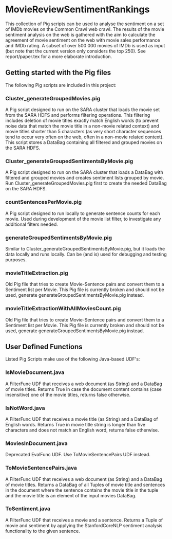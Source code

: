 # MovieReviewSentimentRankings

This collection of Pig scripts can be used to analyse the sentiment on a set of IMDb movies on the Common Crawl web crawl.
The results of the movie sentiment analysis on the web is gathered with the aim to calculate the agreement of movie sentiment on the web with movie sales performance and IMDb rating.
A subset of over 500 000 movies of IMDb is used as input (but note that the current version only considers the top 250).
See report/paper.tex for a more elaborate introduction.

## Getting started with the Pig files
The following Pig scripts are included in this project:

### Cluster_generateGroupedMovies.pig
A Pig script designed to run on the SARA cluster that loads the movie set from the SARA HDFS and performs filtering operations. This filtering includes deletion of movie titles exactly match English words (to prevent noise data that match the movie title in a non-movie related context) and movie titles shorter than 5 characters (as very short character sequences tend to occur very often on the web, often in a non-movie related context). This script stores a DataBag containing all filtered and grouped movies on the SARA HDFS. 

### Cluster_generateGroupedSentimentsByMovie.pig
A Pig script designed to run on the SARA cluster that loads a DataBag with filtered and grouped movies and creates sentiment lists grouped by movie. Run Cluster_generateGroupedMovies.pig first to create the needed DataBag on the SARA HDFS. 

### countSentencesPerMovie.pig
A Pig script designed to run locally to generate sentence counts for each movie. Used during development of the movie list filter, to investigate any additional filters needed.

### generateGroupedSentimentsByMovie.pig
Similar to Cluster_generateGroupedSentimentsByMovie.pig, but it loads the data locally and runs locally. Can be (and is) used for debugging and testing purposes.

### movieTitleExtraction.pig
Old Pig file that tries to create Movie-Sentence pairs and convert them to a Sentiment list per Movie. This Pig file is currently broken and should not be used, generate generateGroupedSentimentsByMovie.pig instead.

### movieTitleExtractionWithAllMoviesCount.pig
Old Pig file that tries to create Movie-Sentence pairs and convert them to a Sentiment list per Movie. This Pig file is currently broken and should not be used, generate generateGroupedSentimentsByMovie.pig instead.

## User Defined Functions
Listed Pig Scripts make use of the following Java-based UDF's:

### IsMovieDocument.java
A FilterFunc UDF that receives a web document (as String) and a DataBag of movie titles. Returns True in case the document content contains (case insensitive) one of the movie titles, returns false otherwise. 

### IsNotWord.java
A FilterFunc UDF that receives a movie title (as String) and a DataBag of English words. Returns True in movie title string is longer than five characters and does not match an English word, returns false otherwise.

### MoviesInDocument.java
Deprecated EvalFunc UDF. Use ToMovieSentencePairs UDF instead.

### ToMovieSentencePairs.java
A FilterFunc UDF that receives a web document (as String) and a DataBag of movie titles. Returns a DataBag of all Tuples of movie title and sentences in the document where the sentence contains the movie title in the tuple and the movie title is an element of the input movies DataBag.

### ToSentiment.java
A FilterFunc UDF that receives a movie and a sentence. Returns a Tuple of movie and sentiment by applying the StanfordCoreNLP sentiment analysis functionality to the given sentence.